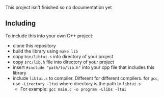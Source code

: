This project isn't finished so no documentation yet


## Including

To include this into your own C++ project:
- clone this repository
- build the library using `make lib`
- copy `bin/libtui.s` into directory of your project
- copy `src/lib.h` file into directory of your project
- insert `#include "path/to/lib.h"` into your cpp file that includes this library
- include `libtui.s` to compiler. Different for different compilers. for `gcc`, use `-Lirectory -ltui` where directory is the path to `libtui.s`
  - For example: `gcc main.c -o program -Llibs -ltui`